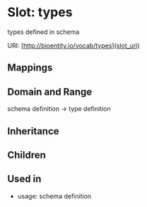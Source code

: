 # Slot: types


types defined in schema

URI: [http://bioentity.io/vocab/types](slot_uri)
## Mappings

## Domain and Range

schema definition -> type definition
## Inheritance

## Children

## Used in

 *  usage: schema definition
